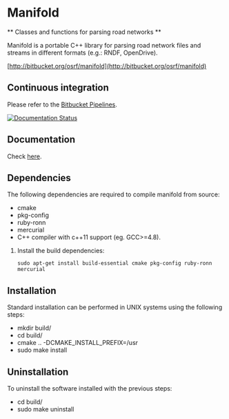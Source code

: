 # Manifold

** Classes and functions for parsing road networks **

Manifold is a portable C++ library for parsing road network files and streams in
different formats (e.g.: RNDF, OpenDrive).

  [http://bitbucket.org/osrf/manifold](http://bitbucket.org/osrf/manifold)

## Continuous integration

Please refer to the [Bitbucket Pipelines](https://bitbucket.org/osrf/manifold/addon/pipelines/home#!/).

[![Documentation Status](https://readthedocs.org/projects/manifold/badge/?version=latest)](https://readthedocs.org/projects/manifold/?badge=latest)


## Documentation

Check [here](http://manifold.readthedocs.io/en/latest/).

## Dependencies

The following dependencies are required to compile manifold from source:

 - cmake
 - pkg-config
 - ruby-ronn
 - mercurial
 - C++ compiler with c++11 support (eg. GCC>=4.8).

1. Install the build dependencies:

    ```
    sudo apt-get install build-essential cmake pkg-config ruby-ronn mercurial
    ```

## Installation

Standard installation can be performed in UNIX systems using the following
steps:

 - mkdir build/
 - cd build/
 - cmake .. -DCMAKE_INSTALL_PREFIX=/usr
 - sudo make install

## Uninstallation

To uninstall the software installed with the previous steps:

 - cd build/
 - sudo make uninstall